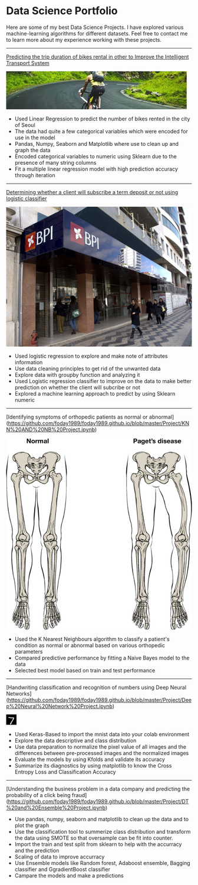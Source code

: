 # Data Science Portfolio

Here are some of my best Data Science Projects. I have explored various machine-learning algorithms for different datasets. Feel free to contact me to learn more about my experience working with these projects.

***

[Predicting the trip duration of bikes rental in other to Improve the Intelligent Transport System](https://github.com/foday1989/foday1989.github.io/blob/master/Project/Linear%20Regression.ipynb)

<img src="images/bike_image.jpg"/>

- Used Linear Regression to predict the number of bikes rented in the city of Seoul
- The data had quite a few categorical variables which were encoded for use in the model
- Pandas, Numpy, Seaborn and Matplotlib where use to clean up and graph the data
- Encoded categorical variables to numeric using Sklearn due to the presence of many string columns
- Fit a multiple linear regression model with high prediction accuracy through iteration

***

[Determining whether a client will subscribe a term deposit or not using logistic classifier](https://github.com/foday1989/foday1989.github.io/blob/master/Project/Logistic%20Regression%20Project.ipynb)

<img src="images/bank_image.jpg"/>

- Used logistic regression to explore and make note of attributes information 
- Use data cleaning principles to get rid of the unwanted data
- Explore data with groupby function and analyzing it
- Used Logistic regression classifier to improve on the data to make better prediction on whether the client will subcribe or not
- Explored a machine learning approach to predict by using Sklearn numeric 

***

[Identifying symptoms of orthopedic patients as normal or abnormal]
(https://github.com/foday1989/foday1989.github.io/blob/master/Project/KNN%20AND%20NB%20Project.ipynb)

<img src="images/knn_image.png"/>

- Used the K Nearest Neighbours algorithm to classify a patient's condition as     normal or abnormal based on various orthopedic parameters
- Compared predictive performance by fitting a Naive Bayes model to the data
- Selected best model based on train and test performance

***

[Handwriting classification and recognition of numbers using Deep Neural Networks]
(https://github.com/foday1989/foday1989.github.io/blob/master/Project/Deep%20Neural%20Network%20Project.ipynb)

<img src="images/DNN_image.png"/>

- Used Keras-Based to import the mnist data into your colab environment
- Explore the data descriptive and class distribution
- Use data preparation to normalize the pixel value of all images and the differences between pre-processed images and the normalized images 
- Evaluate the models by using Kfolds and validate its accuracy
- Summarize its diagnostics by using matplotlib to know the Cross Entropy Loss and Classification Accuracy

***

[Understanding the business problem in a data company and predicting the probability of a click being fraud]
(https://github.com/foday1989/foday1989.github.io/blob/master/Project/DT%20and%20Ensemble%20Project.ipynb)

- Use pandas, numpy, seaborn and matplotlib to clean up the data and to plot the graph
- Use the classification tool to summerize class distribution and transform the data using SMOTE so that oversample can be fit into counter.
- Import the train and test split from sklearn to help with the accurracy and the prediction
- Scaling of data to improve accurracy
- Use Ensemble models like Random forest, Adaboost ensemble, Bagging classifier and GgradientBoost classifier
- Campare the models and make a predictions 

